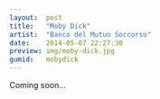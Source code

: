 ```yaml
---
layout:  post
title:   "Moby Dick"
artist:  "Banco del Mutuo Soccorso"
date:    2014-05-07 22:27:30
preview: img/moby-dick.jpg
gumid:   mobydick
---
```


Coming soon...

<!-- vim: set tw=79 spell spelllang=en: -->

